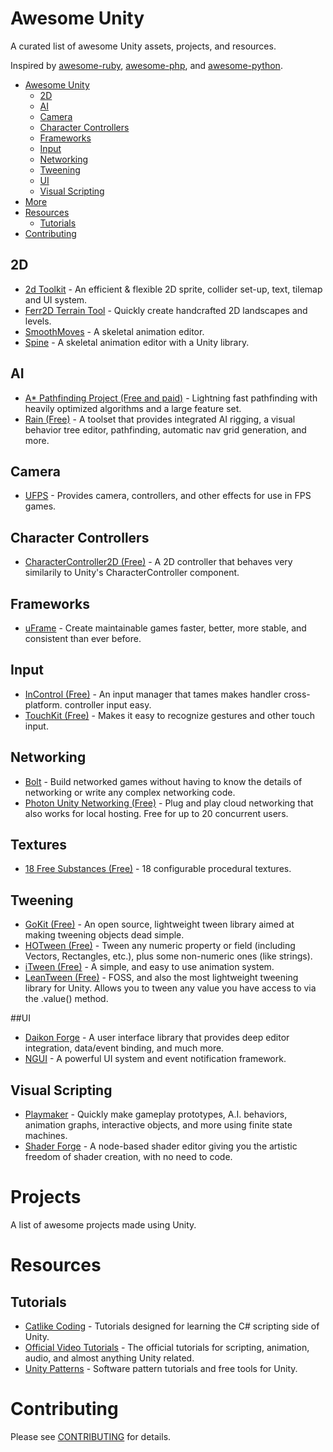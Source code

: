 Awesome Unity
=============

A curated list of awesome Unity assets, projects, and resources.

Inspired by [awesome-ruby](https://github.com/markets/awesome-ruby), [awesome-php](https://github.com/ziadoz/awesome-php), and [awesome-python](https://github.com/vinta/awesome-python).

- [Awesome Unity](#awesome-unity)
  - [2D](#2d)
  - [AI](#ai)
  - [Camera](#camera)
  - [Character Controllers](#character-controllers)
  - [Frameworks](#frameworks)
  - [Input](#input)
  - [Networking](#networking)
  - [Tweening](#tweening)
  - [UI](#ui)
  - [Visual Scripting](#visual-scripting)
- [More](#more)
- [Resources](#resources)
  - [Tutorials](#tutorials)
- [Contributing](#contributing)

## 2D

* [2d Toolkit](http://www.unikronsoftware.com/2dtoolkit) - An efficient & flexible 2D sprite, collider set-up, text, tilemap and UI system.
* [Ferr2D Terrain Tool](https://www.assetstore.unity3d.com/en/#!/content/11653) - Quickly create handcrafted 2D landscapes and levels.
* [SmoothMoves](https://www.assetstore.unity3d.com/en/#!/content/2844) - A skeletal animation editor.
* [Spine](http://esotericsoftware.com) - A skeletal animation editor with a Unity library.

## AI

* [A* Pathfinding Project (Free and paid)](http://arongranberg.com/astar/) - Lightning fast pathfinding with heavily optimized algorithms and a large feature set.
* [Rain (Free)](http://rivaltheory.com/rain) - A toolset that provides integrated AI rigging, a visual behavior tree editor,  pathfinding, automatic nav grid generation, and more. 

## Camera

* [UFPS](https://www.assetstore.unity3d.com/en/#!/content/2943) - Provides camera, controllers, and other effects for use in FPS games.

## Character Controllers

* [CharacterController2D (Free)](https://github.com/prime31/CharacterController2D) - A 2D controller that behaves very similarily to Unity's CharacterController component.

## Frameworks

* [uFrame](https://www.assetstore.unity3d.com/en/#!/content/14381) - Create maintainable games faster, better, more stable, and consistent than ever before.

## Input

* [InControl (Free)](https://github.com/pbhogan/InControl) - An input manager that tames makes handler cross-platform. controller input easy.
* [TouchKit (Free)](https://github.com/prime31/TouchKit) - Makes it easy to recognize gestures and other touch input.

## Networking

* [Bolt](https://www.assetstore.unity3d.com/en/#!/content/18358) - Build networked games without having to know the details of networking or write any complex networking code.
* [Photon Unity Networking (Free)](https://www.assetstore.unity3d.com/en/#!/content/1786) - Plug and play cloud networking that also works for local hosting. Free for up to 20 concurrent users.

## Textures

* [18 Free Substances (Free)](https://www.assetstore.unity3d.com/en/#!/content/1352) - 18 configurable procedural textures.

## Tweening

* [GoKit (Free)](https://www.assetstore.unity3d.com/en/#!/content/3663) - An open source, lightweight tween library aimed at making tweening objects dead simple.
* [HOTween (Free)](https://www.assetstore.unity3d.com/en/#!/content/3311) - Tween any numeric property or field (including Vectors, Rectangles, etc.), plus some non-numeric ones (like strings). 
* [iTween (Free)](https://www.assetstore.unity3d.com/en/#!/content/84) - A simple, and easy to use animation system.
* [LeanTween (Free)](https://www.assetstore.unity3d.com/en/#!/content/3595) - FOSS, and also the most lightweight tweening library for Unity. Allows you to tween any value you have access to via the .value() method.

##UI

* [Daikon Forge](https://www.assetstore.unity3d.com/en/#!/content/10438) - A user interface library that provides deep editor integration, data/event binding, and much more.
* [NGUI](https://www.assetstore.unity3d.com/en/#!/content/2413) - A powerful UI system and event notification framework.

## Visual Scripting

* [Playmaker](https://www.assetstore.unity3d.com/en/#!/content/368) - Quickly make gameplay prototypes, A.I. behaviors, animation graphs, interactive objects, and more using finite state machines.
* [Shader Forge](https://www.assetstore.unity3d.com/en/#!/content/14147) - A node-based shader editor giving you the artistic freedom of shader creation, with no need to code.

# Projects

A list of awesome projects made using Unity.

# Resources

## Tutorials

* [Catlike Coding](http://catlikecoding.com/unity/tutorials/) - Tutorials designed for learning the C# scripting side of Unity.
* [Official Video Tutorials](http://unity3d.com/learn/tutorials/modules) - The official tutorials for scripting, animation, audio, and almost anything Unity related.
* [Unity Patterns](http://unitypatterns.com/) - Software pattern tutorials and free tools for Unity.

# Contributing
Please see [CONTRIBUTING](https://github.com/RyanNielson/awesome-unity/blob/master/CONTRIBUTING.md) for details.

